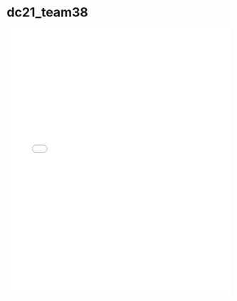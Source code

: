 # dc21_team38
<iframe src='file:///Users/rachelrowe/Downloads' width='100%' height='600px' frameborder='0'>
